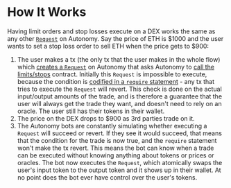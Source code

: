 # How It Works

Having limit orders and stop losses execute on a DEX works the same as any other [`Request`](https://app.gitbook.com/o/-MeA5RrsH6Q0j4yLUM7C/s/P3QZIVWdqKkHhz0tX5KC/) on Autonomy. Say the price of ETH is $1000 and the user wants to set a stop loss order to sell ETH when the price gets to $900:

1. The user makes a tx (the only tx that the user makes in the whole flow) which [creates a `Request`](https://github.com/Autonomy-Network/autonomy-contracts/blob/main/interfaces/IRegistry.sol#L76) on Autonomy that asks Autonomy to [call the limits/stops](https://github.com/Autonomy-Network/uniV2-limits-stops/blob/62def4a2a686fba8528ba3582278467e56b525c0/contracts/UniV2LimitsStops.sol#L110) contract. Initially this `Request` is impossible to execute, because the condition is [codified in a `require` statement](https://github.com/Autonomy-Network/uniV2-limits-stops/blob/62def4a2a686fba8528ba3582278467e56b525c0/contracts/UniV2LimitsStops.sol#L120) - any tx that tries to execute the `Request` will revert. This check is done on the actual input/output amounts of the trade, and is therefore a guarantee that the user will always get the trade they want, and doesn't need to rely on an oracle. The user still has their tokens in their wallet.
2. The price on the DEX drops to $900 as 3rd parties trade on it.
3. The Autonomy bots are constantly simulating whether executing a `Request` will succeed or revert. If they see it would succeed, that means that the condition for the trade is now true, and the `require` statement won't make the tx revert. This means the bot can know when a trade can be executed without knowing anything about tokens or prices or oracles. The bot now executes the `Request`, which atomically swaps the user's input token to the output token and it shows up in their wallet. At no point does the bot ever have control over the user's tokens.
